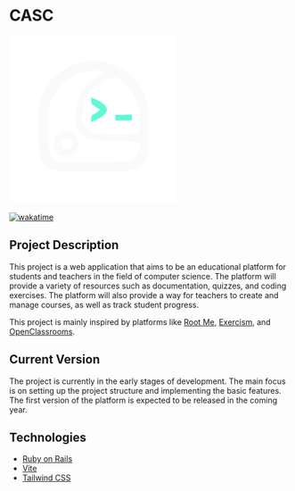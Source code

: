 # CASC

![CASC](./documents/graphic-charter/logo/logo.svg)


[![wakatime](https://wakatime.com/badge/user/10b3cfa0-d88d-4f44-b0a7-4fa4d5aecd06/project/9496460b-4535-4d2b-9c1f-e6632e2882b1.svg)](https://wakatime.com/badge/user/10b3cfa0-d88d-4f44-b0a7-4fa4d5aecd06/project/9496460b-4535-4d2b-9c1f-e6632e2882b1)

## Project Description
This project is a web application that aims to be an educational platform for students and teachers in the field of computer science. The platform will provide a variety of resources such as documentation, quizzes, and coding exercises. The platform will also provide a way for teachers to create and manage courses, as well as track student progress.

This project is mainly inspired by platforms like [Root Me](https://www.root-me.org), [Exercism](https://exercism.org/), and [OpenClassrooms](https://openclassrooms.com/).

## Current Version
The project is currently in the early stages of development. The main focus is on setting up the project structure and implementing the basic features. The first version of the platform is expected to be released in the coming year.

## Technologies
- [Ruby on Rails](https://rubyonrails.org/)
- [Vite](https://vitejs.dev/)
- [Tailwind CSS](https://tailwindcss.com/)